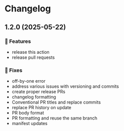 # Changelog

## 1.2.0 (2025-05-22)

### 🚀 Features

- release this action
- release pull requests

### 🐛 Fixes

- off-by-one error
- address various issues with versioning and commits
- create proper release PRs
- changelog formatting
- Conventional PR titles and replace commits
- replace PR history on update
- PR body format
- PR formatting and reuse the same branch
- manifest updates

